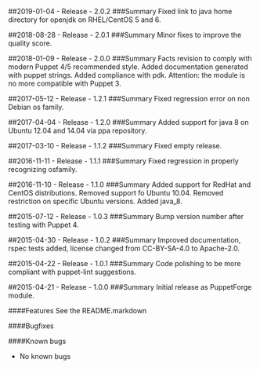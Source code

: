 ##2019-01-04 - Release - 2.0.2
###Summary
Fixed link to java home directory for openjdk on RHEL/CentOS 5 and 6.

##2018-08-28 - Release - 2.0.1
###Summary
Minor fixes to improve the quality score.

##2018-01-09 - Release - 2.0.0
###Summary
Facts revision to comply with modern Puppet 4/5 recommended style.
Added documentation generated with puppet strings.
Added compliance with pdk.
Attention: the module is no more compatible with Puppet 3.

##2017-05-12 - Release - 1.2.1
###Summary
Fixed regression error on non Debian os family.

##2017-04-04 - Release - 1.2.0
###Summary
Added support for java 8 on Ubuntu 12.04 and 14.04 via ppa repository.

##2017-03-10 - Release - 1.1.2
###Summary
Fixed empty release.

##2016-11-11 - Release - 1.1.1
###Summary
Fixed regression in properly recognizing osfamily.

##2016-11-10 - Release - 1.1.0
###Summary
Added support for RedHat and CentOS distributions.
Removed support fo Ubuntu 10.04.
Removed restriction on specific Ubuntu versions.
Added java_8.

##2015-07-12 - Release - 1.0.3
###Summary
Bump version number after testing with Puppet 4.

##2015-04-30 - Release - 1.0.2
###Summary
Improved documentation, rspec tests added, license changed from CC-BY-SA-4.0 to Apache-2.0.

##2015-04-22 - Release - 1.0.1
###Summary
Code polishing to be more compliant with puppet-lint suggestions.

##2015-04-21 - Release - 1.0.0
###Summary
Initial release as PuppetForge module.

####Features
See the README.markdown

####Bugfixes

####Known bugs
* No known bugs
